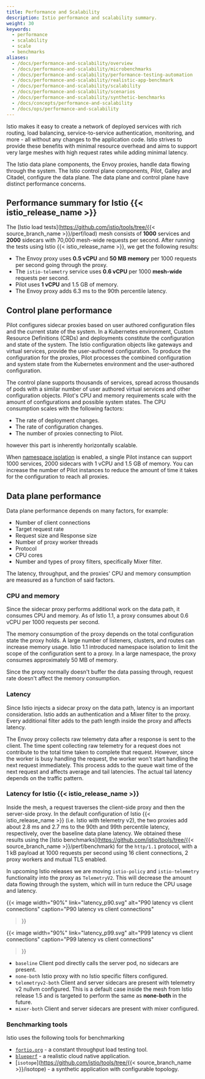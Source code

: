 ```yaml
---
title: Performance and Scalability
description: Istio performance and scalability summary.
weight: 30
keywords:
  - performance
  - scalability
  - scale
  - benchmarks
aliases:
  - /docs/performance-and-scalability/overview
  - /docs/performance-and-scalability/microbenchmarks
  - /docs/performance-and-scalability/performance-testing-automation
  - /docs/performance-and-scalability/realistic-app-benchmark
  - /docs/performance-and-scalability/scalability
  - /docs/performance-and-scalability/scenarios
  - /docs/performance-and-scalability/synthetic-benchmarks
  - /docs/concepts/performance-and-scalability
  - /docs/ops/performance-and-scalability
---
```


Istio makes it easy to create a network of deployed services with rich routing,
load balancing, service-to-service authentication, monitoring, and more - all
without any changes to the application code. Istio strives to provide
these benefits with minimal resource overhead and aims to support very
large meshes with high request rates while adding minimal latency.

The Istio data plane components, the Envoy proxies, handle data flowing through
the system. The Istio control plane components, Pilot, Galley and Citadel, configure
the data plane. The data plane and control plane have distinct performance concerns.

## Performance summary for Istio {{< istio_release_name >}}

The [Istio load tests](https://github.com/istio/tools/tree/{{< source_branch_name >}}/perf/load) mesh consists
of **1000** services and **2000** sidecars with 70,000 mesh-wide requests per second.
After running the tests using Istio {{< istio_release_name >}}, we get the following results:

- The Envoy proxy uses **0.5 vCPU** and **50 MB memory** per 1000 requests per second going through the proxy.
- The `istio-telemetry` service uses **0.6 vCPU** per 1000 **mesh-wide** requests per second.
- Pilot uses **1 vCPU** and 1.5 GB of memory.
- The Envoy proxy adds 6.3 ms to the 90th percentile latency.

## Control plane performance

Pilot configures sidecar proxies based on user authored configuration files and the current
state of the system. In a Kubernetes environment, Custom Resource Definitions (CRDs) and deployments
constitute the configuration and state of the system. The Istio configuration objects like gateways and virtual
services, provide the user-authored configuration.
To produce the configuration for the proxies, Pilot processes the combined configuration and system state
from the Kubernetes environment and the user-authored configuration.

The control plane supports thousands of services, spread across thousands of pods with a
similar number of user authored virtual services and other configuration objects.
Pilot's CPU and memory requirements scale with the amount of configurations and possible system states.
The CPU consumption scales with the following factors:

- The rate of deployment changes.
- The rate of configuration changes.
- The number of proxies connecting to Pilot.

however this part is inherently horizontally scalable.

When [namespace isolation](/docs/reference/config/networking/sidecar/) is enabled,
a single Pilot instance can support 1000 services, 2000 sidecars with 1 vCPU and 1.5 GB of memory.
You can increase the number of Pilot instances to reduce the amount of time it takes for the configuration
to reach all proxies.

## Data plane performance

Data plane performance depends on many factors, for example:

- Number of client connections
- Target request rate
- Request size and Response size
- Number of proxy worker threads
- Protocol
- CPU cores
- Number and types of proxy filters, specifically Mixer filter.

The latency, throughput, and the proxies' CPU and memory consumption are measured as a function of said factors.

### CPU and memory

Since the sidecar proxy performs additional work on the data path, it consumes CPU
and memory. As of Istio 1.1, a proxy consumes about 0.6 vCPU per 1000
requests per second.

The memory consumption of the proxy depends on the total configuration state the proxy holds.
A large number of listeners, clusters, and routes can increase memory usage.
Istio 1.1 introduced namespace isolation to limit the scope of the configuration sent
to a proxy. In a large namespace, the proxy consumes approximately 50 MB of memory.

Since the proxy normally doesn't buffer the data passing through,
request rate doesn't affect the memory consumption.

### Latency

Since Istio injects a sidecar proxy on the data path, latency is an important
consideration. Istio adds an authentication and a Mixer filter to the proxy. Every
additional filter adds to the path length inside the proxy and affects latency.

The Envoy proxy collects raw telemetry data after a response is sent to the
client. The time spent collecting raw telemetry for a request does not contribute
to the total time taken to complete that request. However, since the worker
is busy handling the request, the worker won't start handling the next request
immediately. This process adds to the queue wait time of the next request and affects
average and tail latencies. The actual tail latency depends on the traffic pattern.

### Latency for Istio {{< istio_release_name >}}

Inside the mesh, a request traverses the client-side proxy and then the server-side
proxy. In the default configuration of Istio {{< istio_release_name >}} (i.e. Istio with telemetry v2), the two proxies add about 2.8 ms and 2.7 ms to the 90th and 99th percentile latency, respectively, over the baseline data plane latency.
We obtained these results using the [Istio benchmarks](https://github.com/istio/tools/tree/{{< source_branch_name >}}/perf/benchmark)
for the `http/1.1` protocol, with a 1 kB payload at 1000 requests per second using 16 client connections, 2 proxy workers and mutual TLS enabled.

In upcoming Istio releases we are moving `istio-policy` and `istio-telemetry` functionality into the proxy as `TelemetryV2`.
This will decrease the amount data flowing through the system, which will in turn reduce the CPU usage and latency.

{{< image width="90%"
    link="latency_p90.svg"
    alt="P90 latency vs client connections"
    caption="P90 latency vs client connections"
>}}

{{< image width="90%"
    link="latency_p99.svg"
    alt="P99 latency vs client connections"
    caption="P99 latency vs client connections"
>}}

- `baseline` Client pod directly calls the server pod, no sidecars are present.
- `none-both` Istio proxy with no Istio specific filters configured.
- `telemetryv2-both` Client and server sidecars are present with telemetry v2 nullvm configured. This is a default case inside the mesh from Istio release 1.5 and is targeted to perform the same as **none-both** in the future.
- `mixer-both` Client and server sidecars are present with mixer configured.

### Benchmarking tools

Istio uses the following tools for benchmarking

- [`fortio.org`](https://fortio.org/) - a constant throughput load testing tool.
- [`blueperf`](https://github.com/blueperf/) - a realistic cloud native application.
- [`isotope`](https://github.com/istio/tools/tree/{{< source_branch_name >}}/isotope) - a synthetic application with configurable topology.
